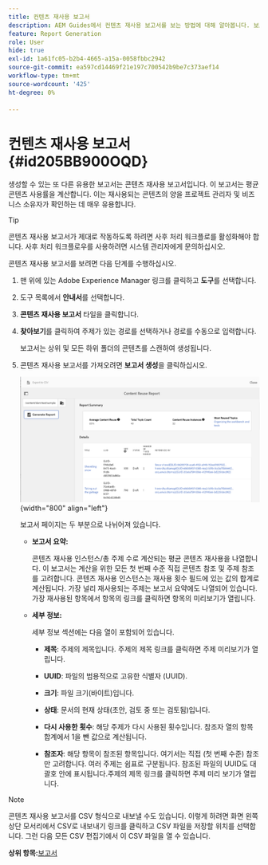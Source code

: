 ```yaml
---
title: 컨텐츠 재사용 보고서
description: AEM Guides에서 컨텐츠 재사용 보고서를 보는 방법에 대해 알아봅니다. 보고서를 생성하여 콘텐츠 재사용 비율을 찾습니다.
feature: Report Generation
role: User
hide: true
exl-id: 1a61fc05-b2b4-4665-a15a-0058fbbc2942
source-git-commit: ea597cd14469f21e197c700542b9be7c373aef14
workflow-type: tm+mt
source-wordcount: '425'
ht-degree: 0%

---
```


# 컨텐츠 재사용 보고서 {#id205BB900OQD}

생성할 수 있는 또 다른 유용한 보고서는 콘텐츠 재사용 보고서입니다. 이 보고서는 평균 콘텐츠 사용률을 계산합니다. 이는 재사용되는 콘텐츠의 양을 프로젝트 관리자 및 비즈니스 소유자가 확인하는 데 매우 유용합니다.

>[!TIP]
>
> 콘텐츠 재사용 보고서가 제대로 작동하도록 하려면 사후 처리 워크플로를 활성화해야 합니다. 사후 처리 워크플로우를 사용하려면 시스템 관리자에게 문의하십시오.

콘텐츠 재사용 보고서를 보려면 다음 단계를 수행하십시오.

1. 맨 위에 있는 Adobe Experience Manager 링크를 클릭하고 **도구**&#x200B;를 선택합니다.

1. 도구 목록에서 **안내서**&#x200B;를 선택합니다.

1. **콘텐츠 재사용 보고서** 타일을 클릭합니다.

1. **찾아보기**&#x200B;를 클릭하여 주제가 있는 경로를 선택하거나 경로를 수동으로 입력합니다.

   보고서는 상위 및 모든 하위 폴더의 콘텐츠를 스캔하여 생성됩니다.

1. 콘텐츠 재사용 보고서를 가져오려면 **보고서 생성**&#x200B;을 클릭하십시오.

   ![](images/content-reuse-uuid.png){width="800" align="left"}

   보고서 페이지는 두 부분으로 나뉘어져 있습니다.

   - **보고서 요약:**

     콘텐츠 재사용 인스턴스/총 주제 수로 계산되는 평균 콘텐츠 재사용을 나열합니다. 이 보고서는 계산을 위한 모든 첫 번째 수준 직접 콘텐츠 참조 및 주제 참조를 고려합니다. 콘텐츠 재사용 인스턴스는 재사용 횟수 필드에 있는 값의 합계로 계산됩니다. 가장 널리 재사용되는 주제는 보고서 요약에도 나열되어 있습니다. 가장 재사용된 항목에서 항목의 링크를 클릭하면 항목의 미리보기가 열립니다.

   - **세부 정보:**

     세부 정보 섹션에는 다음 열이 포함되어 있습니다.

      - **제목**: 주제의 제목입니다. 주제의 제목 링크를 클릭하면 주제 미리보기가 열립니다.

      - **UUID**: 파일의 범용적으로 고유한 식별자 \(UUID\).

      - **크기**: 파일 크기(바이트)입니다.

      - **상태**: 문서의 현재 상태(초안, 검토 중 또는 검토됨)입니다.

      - **다시 사용한 횟수**: 해당 주제가 다시 사용된 횟수입니다. 참조자 열의 항목 합계에서 1을 뺀 값으로 계산됩니다.

      - **참조자**: 해당 항목이 참조된 항목입니다. 여기서는 직접 \(첫 번째 수준\) 참조만 고려합니다. 여러 주제는 쉼표로 구분됩니다. 참조된 파일의 UUID도 대괄호 안에 표시됩니다.주제의 제목 링크를 클릭하면 주제 미리 보기가 열립니다.


>[!NOTE]
>
> 콘텐츠 재사용 보고서를 CSV 형식으로 내보낼 수도 있습니다. 이렇게 하려면 화면 왼쪽 상단 모서리에서 CSV로 내보내기 링크를 클릭하고 CSV 파일을 저장할 위치를 선택합니다. 그런 다음 모든 CSV 편집기에서 이 CSV 파일을 열 수 있습니다.

**상위 항목:**&#x200B;[&#x200B;보고서](reports-intro.md)
